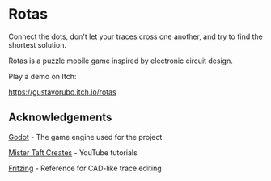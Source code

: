 # Rotas

Connect the dots, don't let your traces cross one another, and try to find the shortest solution.

Rotas is a puzzle mobile game inspired by electronic circuit design.

Play a demo on Itch:

https://gustavorubo.itch.io/rotas

## Acknowledgements

[Godot](https://godotengine.org/) - The game engine used for the project

[Mister Taft Creates](https://www.youtube.com/playlist?list=PL4vbr3u7UKWqwQlvwvgNcgDL1p_3hcNn2) - YouTube tutorials

[Fritzing](https://github.com/fritzing/fritzing-app) - Reference for CAD-like trace editing